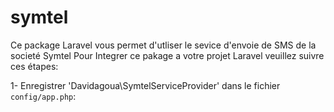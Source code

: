 # symtel
Ce package Laravel vous permet d'utliser le sevice d'envoie de SMS de la societé Symtel
Pour Integrer ce pakage a votre projet Laravel veuillez suivre ces étapes:

1- Enregistrer 'Davidagoua\SymtelServiceProvider' dans le fichier `config/app.php`:
`
`
